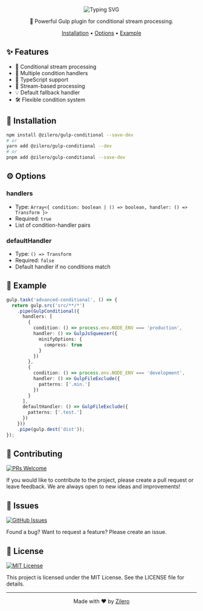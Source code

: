 <div align="center">

<img src="https://readme-typing-svg.demolab.com?font=Montserrat&weight=700&size=35&duration=3000&pause=1000&color=CF4647&background=45FF0000&center=true&vCenter=true&width=600&height=70&lines=Gulp+Conditional;Smart+%26+Flexible;Conditional+Processing" alt="Typing SVG" />

🔀 Powerful Gulp plugin for conditional stream processing.

[Installation](#-installation) •
[Options](#-options) •
[Example](#-example)

</div>

## ✨ Features

- 🔄 Conditional stream processing
- 🎯 Multiple condition handlers
- 📝 TypeScript support
- 🚀 Stream-based processing
- 💡 Default fallback handler
- 🛠️ Flexible condition system

## 🚀 Installation

```bash
npm install @zilero/gulp-conditional --save-dev
# or
yarn add @zilero/gulp-conditional --dev
# or
pnpm add @zilero/gulp-conditional --save-dev
```

## ⚙️ Options

### handlers
- Type: `Array<{ condition: boolean | () => boolean, handler: () => Transform }>`
- Required: `true`
- List of condition-handler pairs

### defaultHandler
- Type: `() => Transform`
- Required: `false`
- Default handler if no conditions match

## 📝 Example

```typescript
gulp.task('advanced-conditional', () => {
  return gulp.src('src/**/*')
    .pipe(GulpConditional({
      handlers: [
        {
          condition: () => process.env.NODE_ENV === 'production',
          handler: () => GulpJsSqueezer({
            minifyOptions: {
              compress: true
            }
          })
        },
        {
          condition: () => process.env.NODE_ENV === 'development',
          handler: () => GulpFileExclude({
            patterns: ['.min.']
          })
        }
      ],
      defaultHandler: () => GulpFileExclude({
        patterns: ['.test.']
      })
    }))
    .pipe(gulp.dest('dist'));
});
```

## 🤝 Contributing

[![PRs Welcome](https://img.shields.io/badge/PRs-welcome-brightgreen.svg)](CONTRIBUTING.md)

If you would like to contribute to the project, please create a pull request or leave feedback. We are always open to new ideas and improvements!

## 🐛 Issues

[![GitHub Issues](https://img.shields.io/github/issues/zilero/gulp-plugins-hub.svg)](https://github.com/zilero/gulp-plugins-hub/issues)

Found a bug? Want to request a feature? Please create an issue.

## 📄 License

[![MIT License](https://img.shields.io/badge/license-MIT-blue.svg)](LICENSE)

This project is licensed under the MIT License. See the LICENSE file for details.

---

<div align="center">

Made with ❤️ by [Zilero](https://github.com/zilero)

</div>

